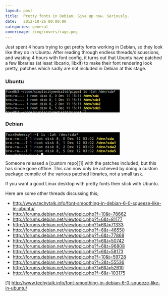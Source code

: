 ```yaml
---
layout: post
title:  Pretty fonts in Debian. Give up now. Seriously.
date:   2012-10-26 00:00:00
categories: general
coverimage: /img/covers/rage.png
---
```


Just spent 4 hours trying to get pretty fonts working in Debian, so they look like they do in Ubuntu. After reading through endless threads/discussions, and wasting 4 hours with font config, it turns out that Ubuntu have patched a few libraries (at least libcario, libxlt) to make their font rendering look pretty, patches which sadly are not included in Debian at this stage.

### Ubuntu
[![access-virus-3.png](/img/postcontent/fonts2.png)](/img/postcontent/fonts2.png)

### Debian
[![access-virus-3.png](/img/postcontent/fonts1.png)](/img/postcontent/fonts1.png)

Someone released a [custom repo][1] with the patches included, but this has since gone offline. This can now only be achieved by doing a custom package compile of the various patched libraries, not a small task.

If you want a good Linux desktop with pretty fonts then stick with Ubuntu.

Here are some other threads discussing this;

* http://www.techytalk.info/font-smoothing-in-debian-6-0-squeeze-like-in-ubuntu/
* http://forums.debian.net/viewtopic.php?f=10&t=78662
* http://forums.debian.net/viewtopic.php?f=6&t=81177
* http://forums.debian.net/viewtopic.php?f=6&t=71333
* http://forums.debian.net/viewtopic.php?f=6&t=46550
* http://forums.debian.net/viewtopic.php?f=6&t=77868
* http://forums.debian.net/viewtopic.php?f=6&t=50742
* http://forums.debian.net/viewtopic.php?f=6&t=96808
* http://forums.debian.net/viewtopic.php?f=6&t=58173
* http://forums.debian.net/viewtopic.php?f=10&t=59728
* http://forums.debian.net/viewtopic.php?f=3&t=55536
* http://forums.debian.net/viewtopic.php?f=6&t=52610
* http://forums.debian.net/viewtopic.php?f=6&t=103175

[1] http://www.techytalk.info/font-smoothing-in-debian-6-0-squeeze-like-in-ubuntu/

